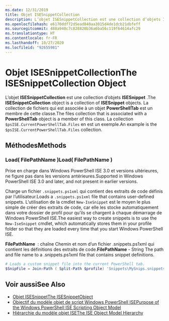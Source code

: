 ```yaml
---
ms.date: 12/31/2019
title: Objet ISESnippetCollection
description: L’objet ISESnippetCollection est une collection d’objets ISESnippet. La collection de fichiers qui est associée à un objet PowerShellTab est un membre de cette classe.
ms.openlocfilehash: e6170ddf72d5ead840aa3015d4de1dcb21dbfeff
ms.sourcegitcommit: 488a940c7c828820b36a6ba56c119f64614afc29
ms.translationtype: HT
ms.contentlocale: fr-FR
ms.lasthandoff: 10/27/2020
ms.locfileid: "92655981"
---
```

# <a name="the-isesnippetcollection-object"></a><span data-ttu-id="e3209-104">Objet ISESnippetCollection</span><span class="sxs-lookup"><span data-stu-id="e3209-104">The ISESnippetCollection Object</span></span>

<span data-ttu-id="e3209-105">L’objet **ISESnippetCollection** est une collection d’objets **ISESnippet** .</span><span class="sxs-lookup"><span data-stu-id="e3209-105">The **ISESnippetCollection** object is a collection of **ISESnippet** objects.</span></span> <span data-ttu-id="e3209-106">La collection de fichiers qui est associée à un objet **PowerShellTab** est un membre de cette classe.</span><span class="sxs-lookup"><span data-stu-id="e3209-106">The files collection that is associated with a **PowerShellTab** object is a member of this class.</span></span> <span data-ttu-id="e3209-107">La collection `$psISE.CurrentPowerShellTab.Files` en est un exemple.</span><span class="sxs-lookup"><span data-stu-id="e3209-107">An example is the `$psISE.CurrentPowerShellTab.Files` collection.</span></span>

## <a name="methods"></a><span data-ttu-id="e3209-108">Méthodes</span><span class="sxs-lookup"><span data-stu-id="e3209-108">Methods</span></span>

### <a name="load-filepathname-"></a><span data-ttu-id="e3209-109">Load\( FilePathName \)</span><span class="sxs-lookup"><span data-stu-id="e3209-109">Load\( FilePathName \)</span></span>

<span data-ttu-id="e3209-110">Prise en charge dans Windows PowerShell ISE 3.0 et versions ultérieures, ne figure pas dans les versions antérieures.</span><span class="sxs-lookup"><span data-stu-id="e3209-110">Supported in Windows PowerShell ISE 3.0 and later, and not present in earlier versions.</span></span>

<span data-ttu-id="e3209-111">Charge un fichier `.snippets.ps1xml` qui contient des extraits de code définis par l’utilisateur.</span><span class="sxs-lookup"><span data-stu-id="e3209-111">Loads a `.snippets.ps1xml` file that contains user-defined snippets.</span></span> <span data-ttu-id="e3209-112">L’utilisation de la cmdlet `New-IseSnippet` est le moyen le plus simple de créer des extraits de code, car elle les stocke automatiquement dans votre dossier de profil pour qu’ils se chargent à chaque démarrage de Windows PowerShell ISE.</span><span class="sxs-lookup"><span data-stu-id="e3209-112">The easiest way to create snippets is to use the `New-IseSnippet` cmdlet, which automatically stores them in your profile folder so that they are loaded every time that you start Windows PowerShell ISE.</span></span>

<span data-ttu-id="e3209-113">**FilePathName**  : chaîne Chemin et nom d’un fichier .snippets.ps1xml qui contient les définitions des extraits de code.</span><span class="sxs-lookup"><span data-stu-id="e3209-113">**FilePathName** - String The path and file name to a .snippets.ps1xml file that contains snippet definitions.</span></span>

```powershell
# Loads a custom snippet file into the current PowerShell tab.
$SnipFile = Join-Path ( Split-Path $profile) 'Snippets\MySnips.snippets.ps1xml' $psISE.CurrentPowerShellTab.Snippets.Add($SnipPath)
```

## <a name="see-also"></a><span data-ttu-id="e3209-114">Voir aussi</span><span class="sxs-lookup"><span data-stu-id="e3209-114">See Also</span></span>

- [<span data-ttu-id="e3209-115">Objet ISESnippet</span><span class="sxs-lookup"><span data-stu-id="e3209-115">The ISESnippetObject</span></span>](The-ISESnippetObject.md)
- [<span data-ttu-id="e3209-116">Objectif du modèle objet de script Windows PowerShell ISE</span><span class="sxs-lookup"><span data-stu-id="e3209-116">Purpose of the Windows PowerShell ISE Scripting Object Model</span></span>](Purpose-of-the-Windows-PowerShell-ISE-Scripting-Object-Model.md)
- [<span data-ttu-id="e3209-117">Hiérarchie du modèle objet ISE</span><span class="sxs-lookup"><span data-stu-id="e3209-117">The ISE Object Model Hierarchy</span></span>](The-ISE-Object-Model-Hierarchy.md)

